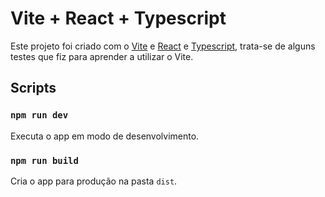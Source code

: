 # Vite + React + Typescript

Este projeto foi criado com o [Vite](https://vitejs.dev/) e [React](https://reactjs.org/) e [Typescript](https://www.typescriptlang.org/), trata-se de alguns testes que fiz para aprender a utilizar o Vite.

## Scripts

### `npm run dev`
Executa o app em modo de desenvolvimento.<br />

### `npm run build`
Cria o app para produção na pasta `dist`.<br />
